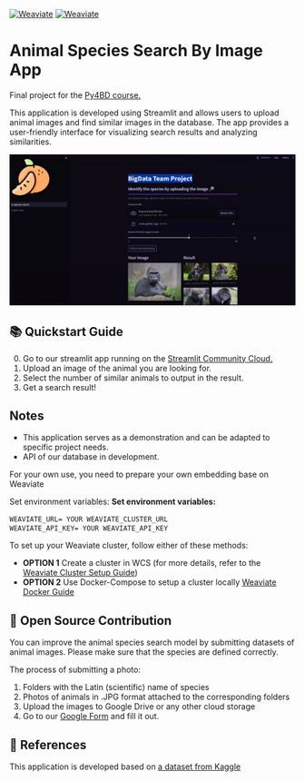 [![Weaviate](https://img.shields.io/static/v1?label=Built%20with&message=Weaviate&color=green&style=flat-square)](https://weaviate.io/) [![Weaviate](https://img.shields.io/static/v1?label=%20made%20with%20%E2%9D%A4%20for&message=Streamlit&color=red&style=flat-square)](https://streamlit.io/)


# Animal Species Search By Image App
Final project for the [Py4BD course.](https://bigdatateam.org/ru/python-for-big-data) 

This application is developed using Streamlit and allows users to upload animal images and find similar images in the database. The app provides a user-friendly interface for visualizing search results and analyzing similarities.


![Animal Species Search By Image app](AnimalSpeciesSearch.png)


## 📚 Quickstart Guide 

0. Go to our streamlit app running on the [Streamlit Community Cloud.](http://www.example.com)
1. Upload an image of the animal you are looking for.
2. Select the number of similar animals to output in the result.
3. Get a search result!

## Notes

- This application serves as a demonstration and can be adapted to specific project needs.
- API of our database in development.

For your own use, you need to prepare your own embedding base on Weaviate

Set environment variables:
**Set environment variables:**
```
WEAVIATE_URL= YOUR WEAVIATE_CLUSTER_URL
WEAVIATE_API_KEY= YOUR WEAVIATE_API_KEY
```

To set up your Weaviate cluster, follow either of these methods:

- **OPTION 1** Create a cluster in WCS (for more details, refer to the [Weaviate Cluster Setup Guide](https://weaviate.io/developers/wcs/guides/create-instance))
- **OPTION 2** Use Docker-Compose to setup a cluster locally [Weaviate Docker Guide](https://weaviate.io/developers/weaviate/installation/docker-compose)

## 💖 Open Source Contribution
You can improve the animal species search model by submitting datasets of animal images. Please make sure that the species are defined correctly.

The process of submitting a photo:
1. Folders with the Latin (scientific) name of species
2. Photos of animals in .JPG format attached to the corresponding folders
3. Upload the images to Google Drive or any other cloud storage
4. Go to our [Google Form](https://docs.google.com/forms/d/e/1FAIpQLScPs999lGn_cPlfLMHlB9jNZUXgrIwJLTtLG8p8zKsD1bBxJg/viewform?usp=sharing) and fill it out.

## 💾 References
This application is developed based on [a dataset from Kaggle](https://www.kaggle.com/datasets/iamsouravbanerjee/animal-image-dataset-90-different-animals/data)



